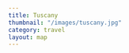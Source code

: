 ```yaml
---
title: Tuscany
thumbnail: "/images/tuscany.jpg"
category: travel
layout: map
---
```

<link rel="stylesheet" type="text/css" href="/sass/style.css">
<script type="text/javascript" src="https://maps.googleapis.com/maps/api/js?key=AIzaSyBjiDtJdMbIB54fTQAPJV7bljadWrv0Jww"></script>
<script type="text/javascript" src="/assets/js/map.js"></script>
<div id="map-canvas"/>
